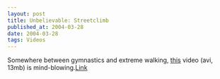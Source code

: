 ```yaml
---
layout: post
title: Unbelievable: Streetclimb
published_at: 2004-03-28
date: 2004-03-28
tags: Videos
---
```


Somewhere between gymnastics and extreme walking, [this](http://www.le-parkour.com/davidbelle.avi) video (avi, 13mb) is mind-blowing.[Link](http://perso.wanadoo.fr/parkour/parkourenglish/)  